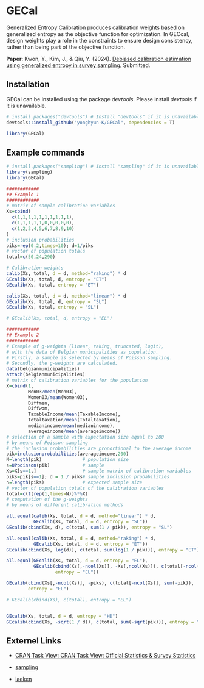 # GECal

Generalized Entropy Calibration produces calibration weights based on generalized entropy as the objective function for optimization. In GECcal, design weights play a role in the constraints to ensure design consistency, rather than being part of the objective function.

**Paper**: Kwon, Y., Kim, J., & Qiu, Y. (2024). [Debiased calibration estimation using generalized entropy in survey sampling.](https://arxiv.org/abs/2404.01076) Submitted.  
<!--Kwon, Y., & Kim, J. (2023). [Ensemble Fractional Imputation for Incomplete Categorical Data with a Graphical Model.](https://dmlr.ai/assets/accepted-papers/135/CameraReady/DMLR_paper.pdf) *In Workshop on Data-centric Machine Learning Research, International Conference on Machine Learning (ICML).* -->

## Installation
GECal can be installed using the package *devtools*. Please install *devtools* if it is unavailable.
``` r
# install.packages("devtools") # Install "devtools" if it is unavailable.
devtools::install_github("yonghyun-K/GECal", dependencies = T)

library(GECal)
```

## Example commands
``` r
# install.packages("sampling") # Install "sampling" if it is unavailable.
library(sampling)
library(GECal)

############
## Example 1
############
# matrix of sample calibration variables 
Xs=cbind(
  c(1,1,1,1,1,1,1,1,1,1),
  c(1,1,1,1,1,0,0,0,0,0),
  c(1,2,3,4,5,6,7,8,9,10)
)
# inclusion probabilities
piks=rep(0.2,times=10); d=1/piks
# vector of population totals
total=c(50,24,290)

# Calibration weights
calib(Xs, total, d = d, method="raking") * d
GEcalib(Xs, total, d, entropy = "ET")
GEcalib(Xs, total, entropy = "ET")

calib(Xs, total, d = d, method="linear") * d
GEcalib(Xs, total, d, entropy = "SL")
GEcalib(Xs, total, entropy = "SL")

# GEcalib(Xs, total, d, entropy = "EL")

############
## Example 2
############
# Example of g-weights (linear, raking, truncated, logit),
# with the data of Belgian municipalities as population.
# Firstly, a sample is selected by means of Poisson sampling.
# Secondly, the g-weights are calculated.
data(belgianmunicipalities)
attach(belgianmunicipalities)
# matrix of calibration variables for the population
X=cbind(1, 
        Men03/mean(Men03),
        Women03/mean(Women03),
        Diffmen,
        Diffwom,
        TaxableIncome/mean(TaxableIncome),
        Totaltaxation/mean(Totaltaxation),
        medianincome/mean(medianincome),
        averageincome/mean(averageincome))
# selection of a sample with expectation size equal to 200
# by means of Poisson sampling
# the inclusion probabilities are proportional to the average income 
pik=inclusionprobabilities(averageincome,200)
N=length(pik)               # population size
s=UPpoisson(pik)            # sample
Xs=X[s==1,]                 # sample matrix of calibration variables
piks=pik[s==1]; d = 1 / piks# sample inclusion probabilities
n=length(piks)              # expected sample size
# vector of population totals of the calibration variables
total=c(t(rep(1,times=N))%*%X)  
# computation of the g-weights
# by means of different calibration methods

all.equal(calib(Xs, total, d = d, method="linear") * d,
          GEcalib(Xs, total, d = d, entropy = "SL"))
GEcalib(cbind(Xs, d), c(total, sum(1 / pik)), entropy = "SL")

all.equal(calib(Xs, total, d = d, method="raking") * d,
          GEcalib(Xs, total, d = d, entropy = "ET"))
GEcalib(cbind(Xs, log(d)), c(total, sum(log(1 / pik))), entropy = "ET")

all.equal(GEcalib(Xs, total, d = d, entropy = "EL"),
          GEcalib(cbind(Xs[,-ncol(Xs)], -Xs[,ncol(Xs)]), c(total[-ncol(Xs)], -total[ncol(Xs)]), d = d, 
                  entropy = "EL"))

GEcalib(cbind(Xs[,-ncol(Xs)], -piks), c(total[-ncol(Xs)], sum(-pik)), 
        entropy = "EL")

# GEcalib(cbind(Xs), c(total), entropy = "EL")


GEcalib(Xs, total, d = d, entropy = "HD")
GEcalib(cbind(Xs, -sqrt(1 / d)), c(total, sum(-sqrt(pik))), entropy = "HD")
```

## Externel Links
<!--
-->
- [CRAN Task View: CRAN Task View: Official Statistics & Survey Statistics](https://cran.r-project.org/web/views/OfficialStatistics.html)

- [sampling](https://cran.r-project.org/web/packages/sampling/)

- [laeken](https://cran.r-project.org/web/packages/laeken/)
